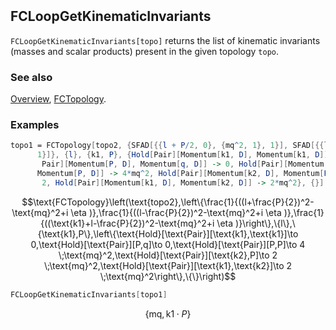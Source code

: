```mathematica
 
```

## FCLoopGetKinematicInvariants

`FCLoopGetKinematicInvariants[topo]` returns the list of kinematic invariants (masses and scalar products) present in the given topology `topo`.

### See also

[Overview](Extra/FeynCalc.md), [FCTopology](FCTopology.md).

### Examples

```mathematica
topo1 = FCTopology[topo2, {SFAD[{{l + P/2, 0}, {mq^2, 1}, 1}], SFAD[{{l - P/2, 0}, {mq^2, 1}, 1}], SFAD[{{k1 + l - P/2, 0}, {mq^2, 1}, 
      1}]}, {l}, {k1, P}, {Hold[Pair][Momentum[k1, D], Momentum[k1, D]] -> 0, Hold[
       Pair][Momentum[P, D], Momentum[q, D]] -> 0, Hold[Pair][Momentum[P, D], 
      Momentum[P, D]] -> 4*mq^2, Hold[Pair][Momentum[k2, D], Momentum[P, D]] -> 2*mq^
       2, Hold[Pair][Momentum[k1, D], Momentum[k2, D]] -> 2*mq^2}, {}]
```

$$\text{FCTopology}\left(\text{topo2},\left\{\frac{1}{((l+\frac{P}{2})^2-\text{mq}^2+i \eta )},\frac{1}{((l-\frac{P}{2})^2-\text{mq}^2+i \eta )},\frac{1}{((\text{k1}+l-\frac{P}{2})^2-\text{mq}^2+i \eta )}\right\},\{l\},\{\text{k1},P\},\left\{\text{Hold}[\text{Pair}][\text{k1},\text{k1}]\to 0,\text{Hold}[\text{Pair}][P,q]\to 0,\text{Hold}[\text{Pair}][P,P]\to 4 \;\text{mq}^2,\text{Hold}[\text{Pair}][\text{k2},P]\to 2 \;\text{mq}^2,\text{Hold}[\text{Pair}][\text{k1},\text{k2}]\to 2 \;\text{mq}^2\right\},\{\}\right)$$

```mathematica
FCLoopGetKinematicInvariants[topo1]
```

$$\{\text{mq},\text{k1}\cdot P\}$$